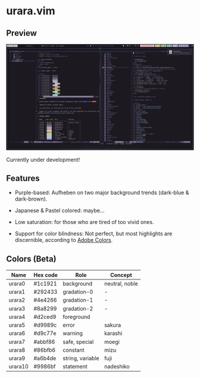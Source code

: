 # urara.vim

## Preview

![Preview](https://raw.githubusercontent.com/haxibami/urara.vim/master/preview.png)

Currently under development!

## Features

- Purple-based: Aufheben on two major background trends (dark-blue & dark-brown).

- Japanese & Pastel colored: maybe...

- Low saturation: for those who are tired of too vivid ones.

- Support for color blindness: Not perfect, but most highlights are discernible, according to [Adobe Colors](https://color.adobe.com).

## Colors (Beta)

| Name    | Hex code | Role             | Concept        |
| ------- | -------- | ---------------- | -------------- |
| urara0  | #1c1921  | background       | neutral, noble |
| urara1  | #292433  | gradation-0      | -              |
| urara2  | #4e4266  | gradation-1      | -              |
| urara3  | #8a8299  | gradation-2      | -              |
| urara4  | #d2ced9  | foreground       |                |
| urara5  | #d9989c  | error            | sakura         |
| urara6  | #d9c77e  | warning          | karashi        |
| urara7  | #abbf86  | safe, special    | moegi          |
| urara8  | #86bfb6  | constant         | mizu           |
| urara9  | #a6b4de  | string, variable | fuji           |
| urara10 | #9986bf  | statement        | nadeshiko      |
